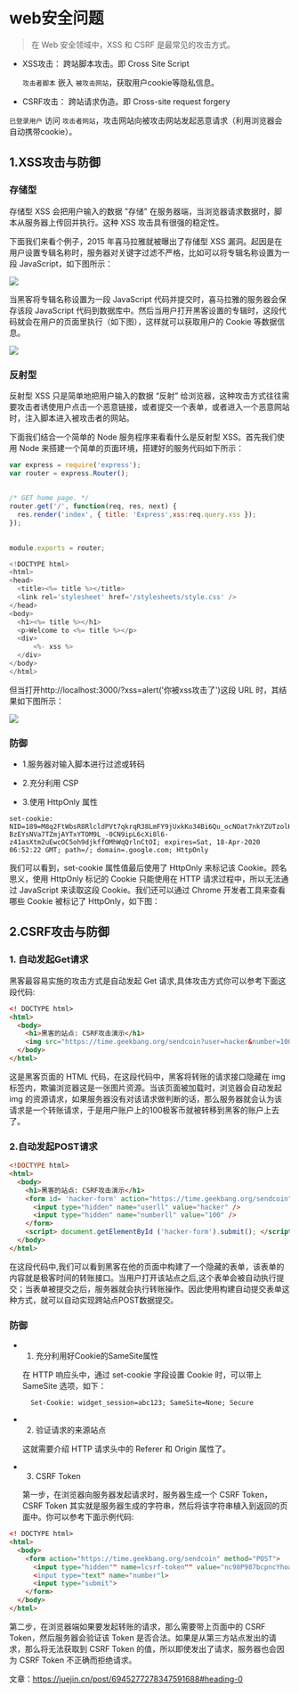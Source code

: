# web安全问题

> 在 Web 安全领域中，XSS 和 CSRF 是最常见的攻击方式。

- XSS攻击： 跨站脚本攻击。即 Cross Site Script

  `攻击者脚本` 嵌入 `被攻击网站`，获取用户cookie等隐私信息。

- CSRF攻击： 跨站请求伪造。即 Cross-site request forgery

 `已登录用户` 访问 `攻击者网站`，攻击网站向被攻击网站发起恶意请求（利用浏览器会自动携带cookie）。

## 1.XSS攻击与防御

### 存储型

存储型 XSS 会把用户输入的数据 "存储" 在服务器端，当浏览器请求数据时，脚本从服务器上传回并执行。这种 XSS 攻击具有很强的稳定性。

下面我们来看个例子，2015 年喜马拉雅就被曝出了存储型 XSS 漏洞。起因是在用户设置专辑名称时，服务器对关键字过滤不严格，比如可以将专辑名称设置为一段 JavaScript，如下图所示：

<p>
<img src="./img/s1.jpg"> 
</p>

当黑客将专辑名称设置为一段 JavaScript 代码并提交时，喜马拉雅的服务器会保存该段 JavaScript 代码到数据库中。然后当用户打开黑客设置的专辑时，这段代码就会在用户的页面里执行（如下图），这样就可以获取用户的 Cookie 等数据信息。

<p>
<img src="./img/s2.jpg">
</p>

### 反射型
反射型 XSS 只是简单地把用户输入的数据 “反射” 给浏览器，这种攻击方式往往需要攻击者诱使用户点击一个恶意链接，或者提交一个表单，或者进入一个恶意网站时，注入脚本进入被攻击者的网站。

下面我们结合一个简单的 Node 服务程序来看看什么是反射型 XSS。首先我们使用 Node 来搭建一个简单的页面环境，搭建好的服务代码如下所示：

```js
var express = require('express');
var router = express.Router();
 
 
/* GET home page. */
router.get('/', function(req, res, next) {
  res.render('index', { title: 'Express',xss:req.query.xss });
});
 
 
module.exports = router;

```

```js
<!DOCTYPE html>
<html>
<head>
  <title><%= title %></title>
  <link rel='stylesheet' href='/stylesheets/style.css' />
</head>
<body>
  <h1><%= title %></h1>
  <p>Welcome to <%= title %></p>
  <div>
      <%- xss %>
  </div>
</body>
</html>
```

但当打开http://localhost:3000/?xss=alert('你被xss攻击了')这段 URL 时，其结果如下图所示：

<p>
    <img src="./img/s3.jpg"> 
</p>

### 防御

- 1.服务器对输入脚本进行过滤或转码

- 2.充分利用 CSP

- 3.使用 HttpOnly 属性

```
set-cookie: NID=189=M8q2FtWbsR8RlcldPVt7qkrqR38LmFY9jUxkKo34Bi6Qu_ocNOat7nkYZUTzolHjFnwBw0izgsATSI7TZyiiiaV94qGh-BzEYsNVa7TZmjAYTxYTOM9L_-0CN9ipL6cXi8l6-z41asXtm2uEwcOC5oh9djkffOMhWqQrlnCtOI; expires=Sat, 18-Apr-2020 06:52:22 GMT; path=/; domain=.google.com; HttpOnly

```

  我们可以看到，set-cookie 属性值最后使用了 HttpOnly 来标记该 Cookie。顾名思义，使用 HttpOnly 标记的 Cookie 只能使用在 HTTP 请求过程中，所以无法通过 JavaScript 来读取这段 Cookie。我们还可以通过 Chrome 开发者工具来查看哪些 Cookie 被标记了 HttpOnly，如下图：

## 2.CSRF攻击与防御
 
### 1. 自动发起Get请求

黑客最容易实施的攻击方式是自动发起 Get 请求,具体攻击方式你可以参考下面这段代码:

```html
<! DOCTYPE html> 
<html>
  <body>
    <h1>黑客的站点: CSRF攻击演示</h1>
	<img src="https://time.geekbang.org/sendcoin?user=hacker&number=100"> 
  </body>
</html>
```

这是黑客页面的 HTML 代码，在这段代码中，黑客将转账的请求接口隐藏在 img 标签内，欺骗浏览器这是一张图片资源。当该页面被加载时，浏览器会自动发起 img 的资源请求，如果服务器没有对该请求做判断的话，那么服务器就会认为该请求是一个转账请求，于是用户账户上的100极客币就被转移到黑客的账户上去了。

### 2.自动发起POST请求

```html
<!DOCTYPE html>
<html>
  <body>
	<h1>黑客的站点: CSRF攻击演示</h1>
	<form id= 'hacker-form' action="https://time.geekbang.org/sendcoin" method=POST>
	  <input type="hidden" name="userll" value="hacker" />
	  <input type="hidden" name="numberll" value="100" />
	</form>
	<script> document.getElementById ('hacker-form').submit(); </script> 
  </body>
</html>
```

在这段代码中,我们可以看到黑客在他的页面中构建了一个隐藏的表单，该表单的内容就是极客时间的转账接口。当用户打开该站点之后,这个表单会被自动执行提交；当表单被提交之后，服务器就会执行转账操作。因此使用构建自动提交表单这种方式，就可以自动实现跨站点POST数据提交。


### 防御

- 1. 充分利用好Cookie的SameSite属性

  在 HTTP 响应头中，通过 set-cookie 字段设置 Cookie 时，可以带上 SameSite 选项，如下：
  ```
    Set-Cookie: widget_session=abc123; SameSite=None; Secure
  ```

- 2. 验证请求的来源站点

   这就需要介绍 HTTP 请求头中的 Referer 和 Origin 属性了。

- 3. CSRF Token

   第一步，在浏览器向服务器发起请求时，服务器生成一个 CSRF Token，CSRF Token 其实就是服务器生成的字符串，然后将该字符串植入到返回的页面中。你可以参考下面示例代码:

```html
<! DOCTYPE html>
<html>
  <body>
    <form action="https://time.geekbang.org/sendcoin" method="POST">
      <input type="hidden"" name=lcsrf-token"" value="nc98P987bcpncYhoadjoiydc9ajDl <input type="text"l name="userll>
      <input type="text" name="number"l>
      <input type="submit">
    </form>
  </body>
</html>
```

第二步，在浏览器端如果要发起转账的请求，那么需要带上页面中的 CSRF Token，然后服务器会验证该 Token 是否合法。如果是从第三方站点发出的请求，那么将无法获取到 CSRF Token 的值，所以即使发出了请求，服务器也会因为 CSRF Token 不正确而拒绝请求。



文章：https://juejin.cn/post/6945277278347591688#heading-0